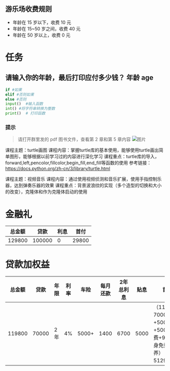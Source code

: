 ## 游乐场收费规则

- 年龄在 15 岁以下，收费 10 元
- 年龄在 15~50 岁之间，收费 40 元
- 年龄在 50 岁以上，收费 0 元

# 任务

## 请输入你的年龄，最后打印应付多少钱？ 年龄 age

```python
if #如果
elif #否则如果
else #否则
input()  #输入函数
int() #将字符串转换为整数
print()  # 打印函数
```

### 提示

> 请打开群里发的 pdf 图书文件，查看第 2 章和第 5 章内容
> ![图片](./if.png)


课程主题：turtle画图
课程内容：掌握turtle库的基本使用，能够使用turtle画出简单图形，能够根据以前学习过的内容进行深化学习
课程重点：turtle库的导入，forward,left,pencolor,fillcolor,begin_fill,end_fill等函数的使用
参考链接： https://docs.python.org/zh-cn/3/library/turtle.html


课程主题：视频音乐
课程内容：通过使用视频侦测和音乐扩展，使用手指控制乐器，达到弹奏乐器的效果
课程重点：背景波浪纹的实现（多个造型的切换和大小的改变），克隆体和作为克隆体启动的使用




# 金融礼
|总金额|贷款|利息|首付|
|--|--|--|--|
|129800|100000|0|29800|


# 贷款加权益


|总金额|贷款|年限|利率|车险|每月还款|2年总利息|贴息| 首付
|--|--|--|--|--|--|--|--|--|
|119800|70000|2年|4%|5000+|1400|6700|5000|（119800-70000贷款 +5000车险+500上牌费+999 终身免费保养） 首付51299元|


